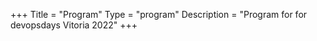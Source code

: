 +++ 
Title = "Program" 
Type = "program" 
Description = "Program for for devopsdays Vitoria 2022" 
+++
